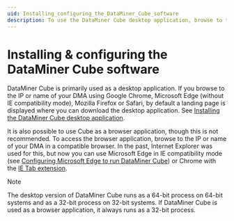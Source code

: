 ```yaml
---
uid: Installing_configuring_the_DataMiner_Cube_software
description: To use the DataMiner Cube desktop application, browse to the IP or name of your DMA using a modern browser and download Cube from the landing page.
---
```


# Installing & configuring the DataMiner Cube software

DataMiner Cube is primarily used as a desktop application. If you browse to the IP or name of your DMA using Google Chrome, Microsoft Edge (without IE compatibility mode), Mozilla Firefox or Safari, by default a landing page is displayed where you can download the desktop application. See [Installing the DataMiner Cube desktop application](xref:Installing_the_DataMiner_Cube_desktop_application).

It is also possible to use Cube as a browser application, though this is not recommended. To access the browser application, browse to the IP or name of your DMA in a compatible browser. In the past, Internet Explorer was used for this, but now you can use Microsoft Edge in IE compatibility mode (see [Configuring Microsoft Edge to run DataMiner Cube](xref:Configuring_Microsoft_edge_to_run_Cube)) or Chrome with the [IE Tab extension](https://chrome.google.com/webstore/detail/ie-tab/hehijbfgiekmjfkfjpbkbammjbdenadd).

> [!NOTE]
> The desktop version of DataMiner Cube runs as a 64-bit process on 64-bit systems and as a 32-bit process on 32-bit systems. If DataMiner Cube is used as a browser application, it always runs as a 32-bit process.
